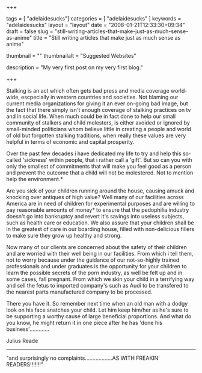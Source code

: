 
+++

tags = [ "adelaidesucks"]
categories = [ "adelaidesucks" ]
keywords = "adelaidesucks"
layout = "layout"
date = "2008-01-21T12:33:30+09:34"
draft = false
slug = "still-writing-articles-that-make-just-as-much-sense-as-anime"
title = "Still writing articles that make just as much sense as anime"

thumbnail = ""
thumbnailalt = "Suggested Websites"

description = "My very first post on my very first blog."

+++

Stalking is an act which often gets bad press and media coverage world-wide, escpecially in western countries and societies. Not blaming our current media organizations for giving it an ever on-going bad image, but the fact that there simply isn't enough coverage of stalking practices on tv and in social life. When much could be in fact done to help our small community of stalkers and child molesters, is either avoided or ignored by small-minded politicians whom believe little in creating a people and world of old but forgotten stalking traditions, when really these values are very helpful in terms of economic and capital prosperity.

Over the past few decades i have dedicated my life to try and help this so-called 'sickness' within people, that i rather call a 'gift'. But so can you with only the smallest of commitments that will make you feel good as a person and prevent the outcome that a child will not be molestered. Not to mention help the environment.*

Are you sick of your children running around the house, causing amuck and knocking over antiques of high value? Well many of our facilities across America are in need of children for experimental purposes and are willing to pay reasonable amounts of money* to ensure that the pedophilia industry doesn't go into bankruptcy and revert it's savings into useless subjects, such as health care or education. We also assure that your children shall be in the greatest of care in our boarding house, filled with non-delicious fillers to make sure they grow up healthy and strong.

Now many of our clients are concerned about the safety of their children and are worried with their well being in our facilities. From which i tell them, not to worry because under the guidance of our not-so-highly trained professionals and under graduates is the opportunity for your children to learn the possible secrets of the porn industry, as well be felt up and in some cases, fall pregnant. From which we skin your child in a terrifying way and sell the fetus to imported company's such as Audi to be transfered to the nearest parts manufactured company to be processed.

There you have it. So remember next time when an old man with a dodgy look on his face snatches your child. Let him keep him/her as he's sure to be supporting a worthy cause of large beneficial proportions. And what do you know, he might return it in one piece after he has 'done his business'.............

Julius Reade
______________________________________________________

"and surprisingly no complaints..................AS WITH FREAKIN' READERS!!!!!!!"
